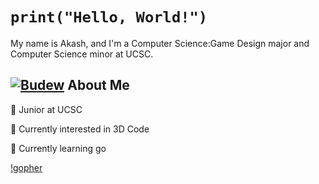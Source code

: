 # ```print("Hello, World!")``` 
My name is Akash, and I'm a Computer Science:Game Design major and Computer Science minor at UCSC.
## [![Budew](https://img.pokemondb.net/sprites/black-white/anim/normal/budew.gif)](https://pokemondb.net/pokedex/budew) About Me            
🏫 Junior at UCSC

🔭 Currently interested in 3D Code

🌱 Currently learning go 

[!gopher](https://raw.githubusercontent.com/egonelbre/gophers/master/animation/2bit-sprite/run.gif)
